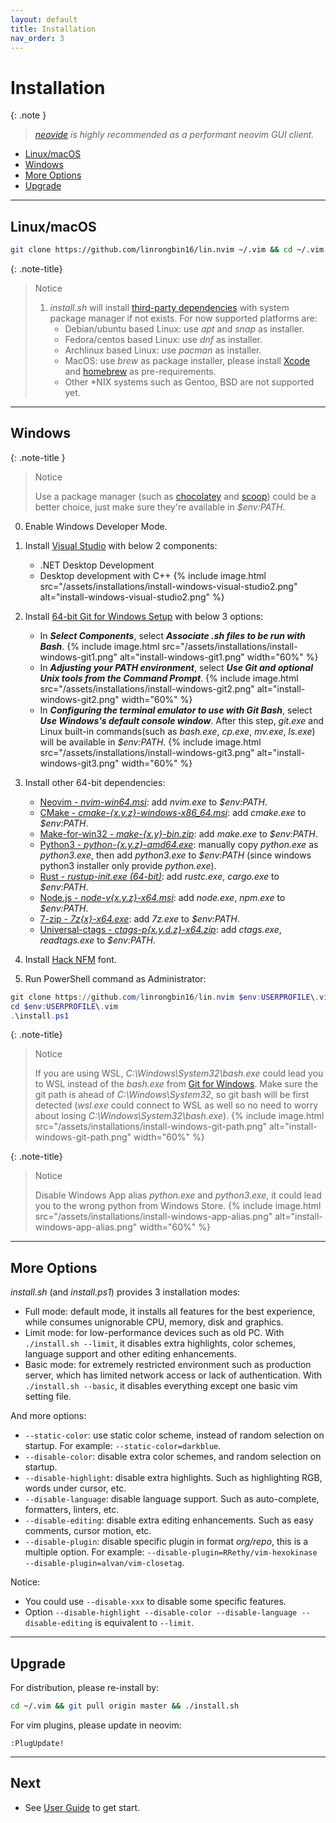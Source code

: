 ```yaml
---
layout: default
title: Installation
nav_order: 3
---
```


# Installation

{: .note }

> _[neovide](https://neovide.dev/) is highly recommended as a performant neovim GUI client._

- [Linux/macOS](#linuxmacos)
- [Windows](#windows)
- [More Options](#more-options)
- [Upgrade](#upgrade)

---

## Linux/macOS

```bash
git clone https://github.com/linrongbin16/lin.nvim ~/.vim && cd ~/.vim && ./install.sh
```

{: .note-title}

> Notice
>
> 1. _install.sh_ will install [third-party dependencies](/lin.nvim.dev/appendix/#dependencies) with system package manager if not exists. For now supported platforms are:
>    - Debian/ubuntu based Linux: use _apt_ and _snap_ as installer.
>    - Fedora/centos based Linux: use _dnf_ as installer.
>    - Archlinux based Linux: use _pacman_ as installer.
>    - MacOS: use _brew_ as package installer, please install [Xcode](https://guide.macports.org/chunked/installing.html) and [homebrew](https://brew.sh/) as pre-requirements.
>    - Other \*NIX systems such as Gentoo, BSD are not supported yet.

---

## Windows

{: .note-title }

> Notice
>
> Use a package manager (such as [chocolatey](https://chocolatey.org/) and [scoop](https://scoop.sh/)) could be a better choice, just make sure they're available in _$env:PATH_.

0. Enable Windows Developer Mode.

1. Install [Visual Studio](https://www.visualstudio.com/) with below 2 components:

   - .NET Desktop Development
   - Desktop development with C++
     {% include image.html src="/assets/installations/install-windows-visual-studio2.png" alt="install-windows-visual-studio2.png" %}

2. Install [64-bit Git for Windows Setup](https://git-scm.com/downloads) with below 3 options:

   - In **_Select Components_**, select **_Associate .sh files to be run with Bash_**.
     {% include image.html src="/assets/installations/install-windows-git1.png" alt="install-windows-git1.png" width="60%" %}
   - In **_Adjusting your PATH environment_**, select **_Use Git and optional Unix tools from the Command Prompt_**.
     {% include image.html src="/assets/installations/install-windows-git2.png" alt="install-windows-git2.png" width="60%" %}
   - In **_Configuring the terminal emulator to use with Git Bash_**, select **_Use Windows's default console window_**. After this step, _git.exe_ and Linux built-in commands(such as _bash.exe_, _cp.exe_, _mv.exe_, _ls.exe_) will be available in _$env:PATH_.
     {% include image.html src="/assets/installations/install-windows-git3.png" alt="install-windows-git3.png" width="60%" %}

3. Install other 64-bit dependencies:

   - [Neovim - _nvim-win64.msi_](https://github.com/neovim/neovim/releases/latest): add _nvim.exe_ to _$env:PATH_.
   - [CMake - _cmake-{x.y.z}-windows-x86_64.msi_](https://github.com/Kitware/CMake/releases/latest): add _cmake.exe_ to _$env:PATH_.
   - [Make-for-win32 - _make-{x.y}-bin.zip_](https://sourceforge.net/projects/gnuwin32/files/make/3.81/make-3.81-bin.zip/download): add _make.exe_ to _$env:PATH_.
   - [Python3 - _python-{x.y.z}-amd64.exe_](https://www.python.org/downloads/windows/): manually copy _python.exe_ as _python3.exe_, then add _python3.exe_ to _$env:PATH_ (since windows python3 installer only provide _python.exe_).
   - [Rust - _rustup-init.exe (64-bit)_](https://www.rust-lang.org/tools/install): add _rustc.exe_, _cargo.exe_ to _$env:PATH_.
   - [Node.js - _node-v{x.y.z}-x64.msi_](https://nodejs.org/en/download/): add _node.exe_, _npm.exe_ to _$env:PATH_.
   - [7-zip - _7z{x}-x64.exe_](https://www.7-zip.org/): add _7z.exe_ to _$env:PATH_.
   - [Universal-ctags - _ctags-p{x.y.d.z}-x64.zip_](https://github.com/universal-ctags/ctags-win32/releases): add _ctags.exe_, _readtags.exe_ to _$env:PATH_.

4. Install [Hack NFM](https://github.com/ryanoasis/nerd-fonts/releases/download/v2.2.2/Hack.zip) font.

5. Run PowerShell command as Administrator:

```powershell
git clone https://github.com/linrongbin16/lin.nvim $env:USERPROFILE\.vim
cd $env:USERPROFILE\.vim
.\install.ps1
```

{: .note-title}

> Notice
>
> If you are using WSL, _C:\Windows\System32\bash.exe_ could lead you to WSL instead of the _bash.exe_ from [Git for Windows](https://git-scm.com/). Make sure the git path is ahead of _C:\Windows\System32_, so git bash will be first detected (_wsl.exe_ could connect to WSL as well so no need to worry about losing _C:\Windows\System32\bash.exe_).
> {% include image.html src="/assets/installations/install-windows-git-path.png" alt="install-windows-git-path.png" width="60%" %}

{: .note-title}

> Notice
>
> Disable Windows App alias _python.exe_ and _python3.exe_, it could lead you to the wrong python from Windows Store.
> {% include image.html src="/assets/installations/install-windows-app-alias.png" alt="install-windows-app-alias.png" width="60%" %}

---

## More Options

_install.sh_ (and _install.ps1_) provides 3 installation modes:

- Full mode: default mode, it installs all features for the best experience, while consumes unignorable CPU, memory, disk and graphics.
- Limit mode: for low-performance devices such as old PC. With `./install.sh --limit`, it disables extra highlights, color schemes, language support and other editing enhancements.
- Basic mode: for extremely restricted environment such as production server, which has limited network access or lack of authentication. With `./install.sh --basic`, it disables everything except one basic vim setting file.

And more options:

- `--static-color`: use static color scheme, instead of random selection on startup. For example: `--static-color=darkblue`.
- `--disable-color`: disable extra color schemes, and random selection on startup.
- `--disable-highlight`: disable extra highlights. Such as highlighting RGB, words under cursor, etc.
- `--disable-language`: disable language support. Such as auto-complete, formatters, linters, etc.
- `--disable-editing`: disable extra editing enhancements. Such as easy comments, cursor motion, etc.
- `--disable-plugin`: disable specific plugin in format _org/repo_, this is a multiple option. For example: `--disable-plugin=RRethy/vim-hexokinase --disable-plugin=alvan/vim-closetag`.

Notice:

- You could use `--disable-xxx` to disable some specific features.
- Option `--disable-highlight --disable-color --disable-language --disable-editing` is equivalent to `--limit`.

---

## Upgrade

For distribution, please re-install by:

```bash
cd ~/.vim && git pull origin master && ./install.sh
```

For vim plugins, please update in neovim:

```vim
:PlugUpdate!
```

---

## Next

- See [User Guide](/lin.nvim.dev/user-guide) to get start.
